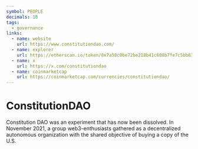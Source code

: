 ```yaml
---
symbol: PEOPLE
decimals: 18
tags:
  - governance
links:
  - name: website
    url: https://www.constitutiondao.com/
  - name: explorer
    url: https://etherscan.io/token/0x7a58c0be72be218b41c608b7fe7c5bb630736c71
  - name: x
    url: https://x.com/constitutiondao
  - name: coinmarketcap
    url: https://coinmarketcap.com/currencies/constitutiondao/
---
```


# ConstitutionDAO

Constitution DAO was an experiment that has now been dissolved. In November 2021, a group web3-enthusiasts gathered as a decentralized autonomous organization with the shared objective of buying a copy of the U.S.

